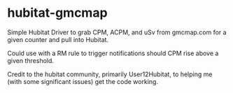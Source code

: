 # hubitat-gmcmap

Simple Hubitat Driver to grab CPM, ACPM, and uSv from gmcmap.com for a given counter and pull into Hubitat. 

Could use with a RM rule to trigger notifications should CPM rise above a given threshold. 

Credit to the hubitat community, primarily User12Hubitat, to helping me (with some significant issues) get the code working.
